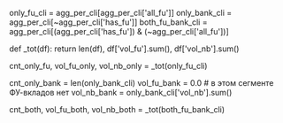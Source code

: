 only_fu_cli      = agg_per_cli[agg_per_cli['all_fu']]
only_bank_cli    = agg_per_cli[~agg_per_cli['has_fu']]
both_fu_bank_cli = agg_per_cli[(agg_per_cli['has_fu']) & (~agg_per_cli['all_fu'])]

def _tot(df):
    return len(df), df['vol_fu'].sum(), df['vol_nb'].sum()

cnt_only_fu,  vol_fu_only,   vol_nb_only  = _tot(only_fu_cli)

cnt_only_bank = len(only_bank_cli)
vol_fu_bank   = 0.0                       # в этом сегменте ФУ-вкладов нет
vol_nb_bank   = only_bank_cli['vol_nb'].sum()

cnt_both,     vol_fu_both,   vol_nb_both = _tot(both_fu_bank_cli)
